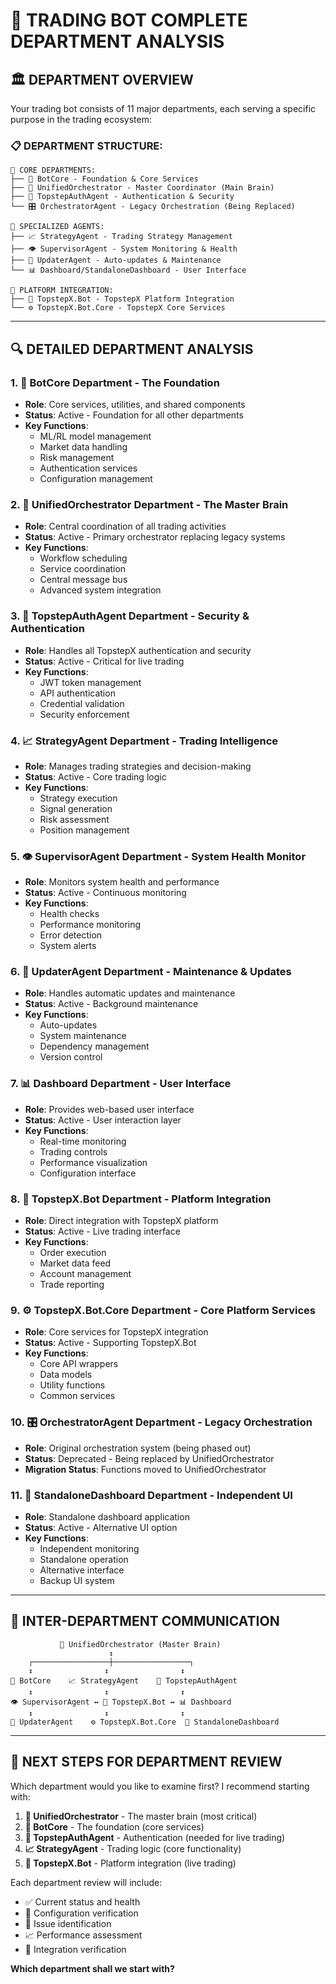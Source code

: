 🤖 TRADING BOT COMPLETE DEPARTMENT ANALYSIS
=============================================

## 🏛️ **DEPARTMENT OVERVIEW**

Your trading bot consists of 11 major departments, each serving a specific purpose in the trading ecosystem:

### 📋 **DEPARTMENT STRUCTURE:**

```
🎯 CORE DEPARTMENTS:
├── 🧠 BotCore - Foundation & Core Services
├── 🎺 UnifiedOrchestrator - Master Coordinator (Main Brain)
├── 🔐 TopstepAuthAgent - Authentication & Security
└── 🎛️ OrchestratorAgent - Legacy Orchestration (Being Replaced)

🤖 SPECIALIZED AGENTS:
├── 📈 StrategyAgent - Trading Strategy Management
├── 👁️ SupervisorAgent - System Monitoring & Health
├── 🔄 UpdaterAgent - Auto-updates & Maintenance
└── 📊 Dashboard/StandaloneDashboard - User Interface

🏢 PLATFORM INTEGRATION:
├── 🏦 TopstepX.Bot - TopstepX Platform Integration
└── ⚙️ TopstepX.Bot.Core - TopstepX Core Services
```

---

## 🔍 **DETAILED DEPARTMENT ANALYSIS**

### 1. 🧠 **BotCore Department** - The Foundation
- **Role**: Core services, utilities, and shared components
- **Status**: Active - Foundation for all other departments
- **Key Functions**: 
  - ML/RL model management
  - Market data handling
  - Risk management
  - Authentication services
  - Configuration management

### 2. 🎺 **UnifiedOrchestrator Department** - The Master Brain
- **Role**: Central coordination of all trading activities
- **Status**: Active - Primary orchestrator replacing legacy systems
- **Key Functions**:
  - Workflow scheduling
  - Service coordination
  - Central message bus
  - Advanced system integration

### 3. 🔐 **TopstepAuthAgent Department** - Security & Authentication
- **Role**: Handles all TopstepX authentication and security
- **Status**: Active - Critical for live trading
- **Key Functions**:
  - JWT token management
  - API authentication
  - Credential validation
  - Security enforcement

### 4. 📈 **StrategyAgent Department** - Trading Intelligence
- **Role**: Manages trading strategies and decision-making
- **Status**: Active - Core trading logic
- **Key Functions**:
  - Strategy execution
  - Signal generation
  - Risk assessment
  - Position management

### 5. 👁️ **SupervisorAgent Department** - System Health Monitor
- **Role**: Monitors system health and performance
- **Status**: Active - Continuous monitoring
- **Key Functions**:
  - Health checks
  - Performance monitoring
  - Error detection
  - System alerts

### 6. 🔄 **UpdaterAgent Department** - Maintenance & Updates
- **Role**: Handles automatic updates and maintenance
- **Status**: Active - Background maintenance
- **Key Functions**:
  - Auto-updates
  - System maintenance
  - Dependency management
  - Version control

### 7. 📊 **Dashboard Department** - User Interface
- **Role**: Provides web-based user interface
- **Status**: Active - User interaction layer
- **Key Functions**:
  - Real-time monitoring
  - Trading controls
  - Performance visualization
  - Configuration interface

### 8. 🏦 **TopstepX.Bot Department** - Platform Integration
- **Role**: Direct integration with TopstepX platform
- **Status**: Active - Live trading interface
- **Key Functions**:
  - Order execution
  - Market data feed
  - Account management
  - Trade reporting

### 9. ⚙️ **TopstepX.Bot.Core Department** - Core Platform Services
- **Role**: Core services for TopstepX integration
- **Status**: Active - Supporting TopstepX.Bot
- **Key Functions**:
  - Core API wrappers
  - Data models
  - Utility functions
  - Common services

### 10. 🎛️ **OrchestratorAgent Department** - Legacy Orchestration
- **Role**: Original orchestration system (being phased out)
- **Status**: Deprecated - Being replaced by UnifiedOrchestrator
- **Migration Status**: Functions moved to UnifiedOrchestrator

### 11. 📱 **StandaloneDashboard Department** - Independent UI
- **Role**: Standalone dashboard application
- **Status**: Active - Alternative UI option
- **Key Functions**:
  - Independent monitoring
  - Standalone operation
  - Alternative interface
  - Backup UI system

---

## 🔄 **INTER-DEPARTMENT COMMUNICATION**

```
           🎺 UnifiedOrchestrator (Master Brain)
                      ↕️
    ┌─────────────────┼─────────────────┐
    ↕️                ↕️                ↕️
🧠 BotCore    📈 StrategyAgent    🔐 TopstepAuthAgent
    ↕️                ↕️                ↕️
👁️ SupervisorAgent ↔️ 🏦 TopstepX.Bot ↔️ 📊 Dashboard
    ↕️                ↕️                ↕️
🔄 UpdaterAgent    ⚙️ TopstepX.Bot.Core  📱 StandaloneDashboard
```

---

## 🎯 **NEXT STEPS FOR DEPARTMENT REVIEW**

Which department would you like to examine first? I recommend starting with:

1. **🎺 UnifiedOrchestrator** - The master brain (most critical)
2. **🧠 BotCore** - The foundation (core services)
3. **🔐 TopstepAuthAgent** - Authentication (needed for live trading)
4. **📈 StrategyAgent** - Trading logic (core functionality)
5. **🏦 TopstepX.Bot** - Platform integration (live trading)

Each department review will include:
- ✅ Current status and health
- 🔧 Configuration verification
- 🐛 Issue identification
- 📈 Performance assessment
- 🔄 Integration verification

**Which department shall we start with?**
